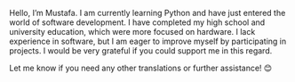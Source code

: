 Hello, I’m Mustafa. I am currently learning Python and have just entered the world of software development. I have completed my high school and university education, which were more focused on hardware. I lack experience in software, but I am eager to improve myself by participating in projects. I would be very grateful if you could support me in this regard.

Let me know if you need any other translations or further assistance! 😊
<!---
musty4493/musty4493 is a ✨ special ✨ repository because its `README.md` (this file) appears on your GitHub profile.
You can click the Preview link to take a look at your changes.
--->
